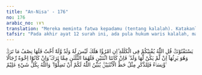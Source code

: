 ```yaml
---
title: "An-Nisa' - 176"
no: 176
arabic_no: ١٧٦
translation: "Mereka meminta fatwa kepadamu (tentang kalalah). Katakanlah, “Allah memberi fatwa kepadamu tentang kalalah (yaitu), jika seseorang mati dan dia tidak mempunyai anak tetapi mempunyai saudara perempuan, maka bagiannya (saudara perempuannya itu) seperdua dari harta yang ditinggalkannya, dan saudaranya yang laki-laki mewarisi (seluruh harta saudara perempuan), jika dia tidak mempunyai anak. Tetapi jika saudara perempuan itu dua orang, maka bagi keduanya dua pertiga dari harta yang ditinggalkan. Dan jika mereka (ahli waris itu terdiri dari) saudara-saudara laki-laki dan perempuan, maka bagian seorang saudara laki-laki sama dengan bagian dua saudara perempuan. Allah menerangkan (hukum ini) kepadamu, agar kamu tidak sesat. Allah Maha Mengetahui segala sesuatu.”"
tafsir: "Pada akhir ayat 12 surah ini, ada pula hukum waris kalalah, maka al-Khattabi berkata tentang kedua ayat kalalah ini: Allah telah menurunkan dua ayat kalalah pada permulaan Surah an-Nisa' namun ayat itu masih bersifat umum dan belum jelas, kalau dilihat dari bunyi ayat itu saja, maka Allah menurunkan lagi ayat kalalah di musim panas yaitu ayat terakhir dari Surah an-Nisa'.\n\nPada ayat ini terdapat tambahan keterangan mengenai apa yang belum dijelaskan pada ayat pertama, karena itu ketika Umar bin al-Khattab ditanya tentang ayat kalalah yang turun pertama kali, ia menyuruh penanya itu untuk memperhatikan ayat kalalah kedua.\n\nAllah memerintahkan Nabi Muhammad saw supaya menjawab pertanyaan yang dikemukakan orang kepadanya mengenai pusaka kalalah, seperti halnya Jabir bin Abdullah yang tidak lagi mempunyai bapak dan anak, sedang dia mempunyai saudara-saudara perempuan yang bukan saudara seibu. Karena saudara perempuan yang bukan seibu belum ada ditetapkan untuk mereka bagian tertentu dalam harta pusaka, sedang saudara seibu ditetapkan bagiannya yaitu seperenam jika saudara perempuan itu seorang saja, sepertiga bila lebih dari seorang. Pusaka yang sepertiga itu dibagi rata antara saudara-saudara perempuan seibu, berapa pun banyaknya mereka, karena pusaka itu adalah pusaka yang menjadi hak ibu mereka kalau ibunya masih hidup.\n\nJawaban yang diperintahkan Allah kepada Nabi-Nya tentang masalah ini ialah bahwa bila seseorang meninggal, sedang ia tidak mempunyai anak tetapi mempunyai saudara perempuan seibu sebapak atau sebapak saja maka saudara perempuan itu mendapat seperdua dari harta yang ditinggalkannya, jika saudara itu seorang saja.\n\nBila saudara perempuannya itu mati lebih dahulu, dan tidak pula mempunyai bapak yang menghijab (menghalanginya) dia berhak mewarisi harta yang ditinggalkannya. Dia berhak mewarisi seluruh harta peninggalan saudara perempuannya bila tidak ada orang yang berhak atas pusaka itu yang telah ditentukan bagiannya (ashabul furudh). Tetapi bila ada orang yang berhak yang telah ditentukan bagiannya seperti suami, maka diberikan lebih dahulu hak suami itu dan selebihnya menjadi haknya sepenuhnya. Kalau saudara perempuan itu ada berdua, maka kedua saudaranya itu mendapat dua pertiga. Dan bila saudara-saudaranya yang perempuan itu lebih dari dua orang, maka yang dua pertiga itu dibagi rata (sama banyak) antara saudara-saudara itu. Kalau yang ditinggalkannya itu terdiri dari saudara-saudara (seibu sebapak atau sebapak saja) terdiri saudara-saudara laki-laki dan perempuan, maka harta pusaka yang ditinggalkan itu dibagi antara mereka dengan ketentuan bahwa bagian yang laki-laki dua kali bagian yang perempuan, kecuali bila yang ditinggalkannya itu saudara-saudara seibu, maka saudara-saudara seibu mendapat seperenam saja, karena hak itu pada asalnya adalah hak ibu mereka. Kalau tidak karena itu, tentulah mereka tidak berhak sama sekali karena bukan ahli-ahli waris yang berhak mewarisi seluruh harta pusaka. \n\nDemikianlah yang ditetapkan Allah mengenai pusaka kalalah, maka wajiblah kaum Muslimin melaksanakan ketetapan-ketetapan itu dengan seksama, agar mereka jangan tersesat dan jangan melanggar hukum-hukum yang telah ditetapkan Allah. Hukum-hukum yang ditetapkan Allah itu adalah untuk kebaikan hamba-Nya, dan ilmu-Nya amat luas meliputi segala sesuatu di dalam alam ini."
---
```


يَسْتَفْتُوْنَكَۗ قُلِ اللّٰهُ يُفْتِيْكُمْ فِى الْكَلٰلَةِ ۗاِنِ امْرُؤٌا هَلَكَ لَيْسَ لَهٗ وَلَدٌ وَّلَهٗٓ اُخْتٌ فَلَهَا نِصْفُ مَا تَرَكَۚ وَهُوَ يَرِثُهَآ اِنْ لَّمْ يَكُنْ لَّهَا وَلَدٌ ۚ فَاِنْ كَانَتَا اثْنَتَيْنِ فَلَهُمَا الثُّلُثٰنِ مِمَّا تَرَكَ ۗوَاِنْ كَانُوْٓا اِخْوَةً رِّجَالًا وَّنِسَاۤءً فَلِلذَّكَرِ مِثْلُ حَظِّ الْاُنْثَيَيْنِۗ يُبَيِّنُ اللّٰهُ لَكُمْ اَنْ تَضِلُّوْا ۗ وَاللّٰهُ بِكُلِّ شَيْءٍ عَلِيْمٌ ࣖ 
